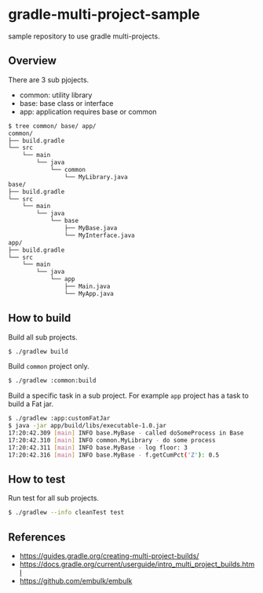 # gradle-multi-project-sample

sample repository to use gradle multi-projects.

## Overview

There are 3 sub pjojects.

* common: utility library
* base: base class or interface
* app: application requires base or common

```bash
$ tree common/ base/ app/
common/
├── build.gradle
└── src
    └── main
        └── java
            └── common
                └── MyLibrary.java
base/
├── build.gradle
└── src
    └── main
        └── java
            └── base
                ├── MyBase.java
                └── MyInterface.java
app/
├── build.gradle
└── src
    └── main
        └── java
            └── app
                ├── Main.java
                └── MyApp.java
```

## How to build

Build all sub projects.

```bash
$ ./gradlew build
```

Build `common` project only.

```bash
$ ./gradlew :common:build
```

Build a specific task in a sub project. For example `app` project has a task to build a Fat jar.

```bash
$ ./gradlew :app:customFatJar
$ java -jar app/build/libs/executable-1.0.jar
17:20:42.309 [main] INFO base.MyBase - called doSomeProcess in Base
17:20:42.310 [main] INFO common.MyLibrary - do some process
17:20:42.311 [main] INFO base.MyBase - log floor: 3
17:20:42.316 [main] INFO base.MyBase - f.getCumPct('Z'): 0.5
```

## How to test

Run test for all sub projects.

```bash
$ ./gradlew --info cleanTest test
```

## References

* https://guides.gradle.org/creating-multi-project-builds/
* https://docs.gradle.org/current/userguide/intro_multi_project_builds.html
* https://github.com/embulk/embulk
